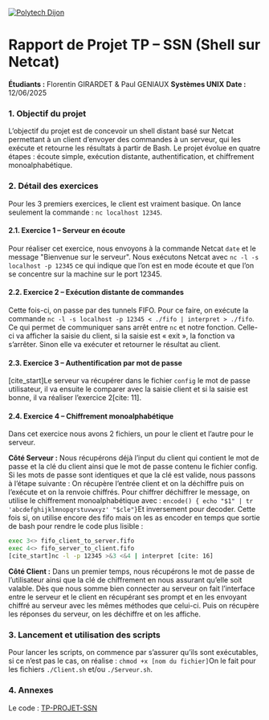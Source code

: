 [![Polytech Dijon](https://www.google.com/url?sa=i&url=https%3A%2F%2Fpolytech.ube.fr%2F&psig=AOvVaw33v0Lwgbf_kfxAiDA_--vP&ust=1749817358907000&source=images&cd=vfe&opi=89978449&ved=0CBQQjRxqFwoTCKD02-Lv640DFQAAAAAdAAAAABAE "Polytech Dijon")](https://github.com/flofgi/TP-PROJET-SSN/blob/main/MD/logo-ube-v3.png)

# Rapport de Projet TP – SSN (Shell sur Netcat)

**Étudiants :** Florentin GIRARDET & Paul GENIAUX
**Systèmes UNIX**
**Date :** 12/06/2025

### 1\. Objectif du projet

L’objectif du projet est de concevoir un shell distant basé sur Netcat permettant à un client d’envoyer des commandes à un serveur, qui les exécute et retourne les résultats à partir de Bash. Le projet évolue en quatre étapes : écoute simple, exécution distante, authentification, et chiffrement monoalphabétique.

### 2\. Détail des exercices

Pour les 3 premiers exercices, le client est vraiment basique. On lance seulement la commande :  `nc localhost 12345`.

#### 2.1. Exercice 1 – Serveur en écoute

Pour réaliser cet exercice, nous envoyons à la commande Netcat `date` et le message "Bienvenue sur le serveur". Nous exécutons Netcat avec `nc -l -s localhost -p 12345` ce qui indique que l’on est en mode écoute et que l’on se concentre sur la machine sur le port 12345.

#### 2.2. Exercice 2 – Exécution distante de commandes

Cette fois-ci, on passe par des tunnels FIFO. Pour ce faire, on exécute la commande `nc -l -s localhost -p 12345 < ./fifo | interpret > ./fifo`. Ce qui permet de communiquer sans arrêt entre `nc` et notre fonction. Celle-ci va afficher la saisie du client, si la saisie est « exit », la fonction va s’arrêter. Sinon elle va exécuter et retourner le résultat au client.

#### 2.3. Exercice 3 – Authentification par mot de passe

[cite\_start]Le serveur va récupérer dans le fichier `config` le mot de passe utilisateur, il va ensuite le comparer avec la saisie client et si la saisie est bonne, il va réaliser l’exercice 2[cite: 11].

#### 2.4. Exercice 4 – Chiffrement monoalphabétique

Dans cet exercice nous avons 2 fichiers, un pour le client et l’autre pour le serveur.

**Côté Serveur :**
Nous récupérons déjà l’input du client qui contient le mot de passe et la clé du client ainsi que le mot de passe contenu le fichier config.
Si les mots de passe sont identiques et que la clé est valide, nous passons à l’étape suivante : On récupère l’entrée client et on la déchiffre puis on l’exécute et on la renvoie chiffrés.
Pour chiffrer déchiffrer le message, on utilise le chiffrement monoalphabétique avec :  `encode() { echo "$1" | tr 'abcdefghijklmnopqrstuvwxyz' "$cle"}`Et inversement pour decoder. 
Cette fois si, on utilise encore des fifo mais on les as encoder en temps que sortie de bash pour rendre le code plus lisible :

```bash
exec 3<> fifo_client_to_server.fifo
exec 4<> fifo_server_to_client.fifo
[cite_start]nc -l -p 12345 >&3 <&4 | interpret [cite: 16]
```

**Côté Client :**
Dans un premier temps, nous récupérons le mot de passe de l’utilisateur ainsi que la clé de chiffrement en nous assurant qu’elle soit valable. Dès que nous somme bien connecter au serveur on fait l’interface entre le serveur et le client en récupérant ses prompt et en les envoyant chiffré au serveur avec les mêmes méthodes que celui-ci. Puis on récupère les réponses du serveur, on les déchiffre et on les affiche.

### 3\. Lancement et utilisation des scripts

Pour lancer les scripts, on commence par s’assurer qu’ils sont exécutables, si ce n’est pas le cas, on réalise :  `chmod +x [nom du fichier]`On le fait pour les fichiers `./Client.sh` et/ou `./Serveur.sh`.

### 4\. Annexes

Le code : [TP-PROJET-SSN](https://github.com/flofgi/TP-PROJET-SSN/)

